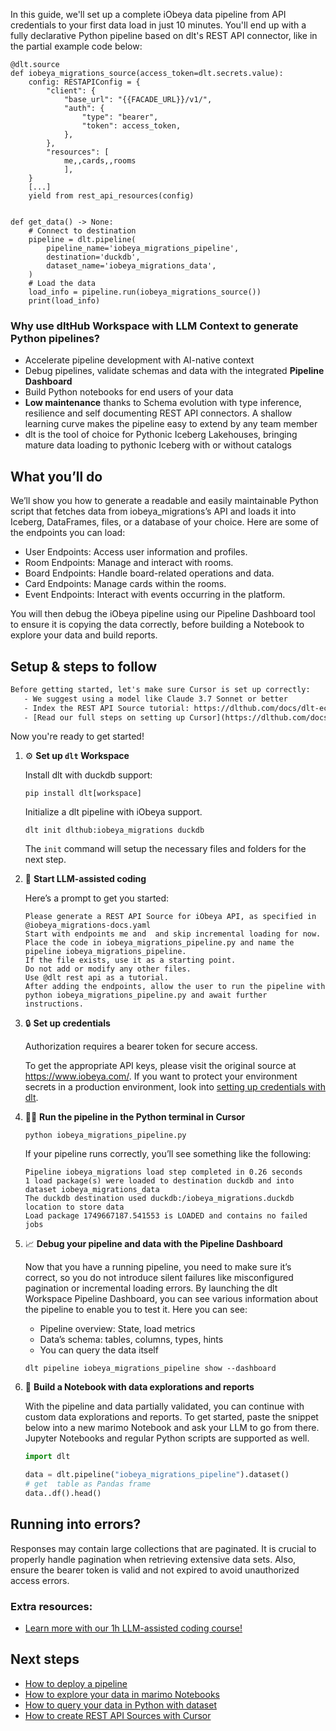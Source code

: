 In this guide, we'll set up a complete iObeya data pipeline from API credentials to your first data load in just 10 minutes. You'll end up with a fully declarative Python pipeline based on dlt's REST API connector, like in the partial example code below:

```python-outcome
@dlt.source
def iobeya_migrations_source(access_token=dlt.secrets.value):
    config: RESTAPIConfig = {
        "client": {
            "base_url": "{{FACADE_URL}}/v1/",
            "auth": {
                "type": "bearer",
                "token": access_token,
            },
        },
        "resources": [
            me,,cards,,rooms
            ],
    }
    [...]
    yield from rest_api_resources(config)


def get_data() -> None:
    # Connect to destination
    pipeline = dlt.pipeline(
        pipeline_name='iobeya_migrations_pipeline',
        destination='duckdb',
        dataset_name='iobeya_migrations_data', 
    )
    # Load the data
    load_info = pipeline.run(iobeya_migrations_source())
    print(load_info) 
```

### Why use dltHub Workspace with LLM Context to generate Python pipelines?

- Accelerate pipeline development with AI-native context
- Debug pipelines, validate schemas and data with the integrated **Pipeline Dashboard**
- Build Python notebooks for end users of your data
- **Low maintenance** thanks to Schema evolution with type inference, resilience and self documenting REST API connectors. A shallow learning curve makes the pipeline easy to extend by any team member
- dlt is the tool of choice for Pythonic Iceberg Lakehouses, bringing mature data loading to pythonic Iceberg with or without catalogs

## What you’ll do

We’ll show you how to generate a readable and easily maintainable Python script that fetches data from iobeya_migrations’s API and loads it into Iceberg, DataFrames, files, or a database of your choice. Here are some of the endpoints you can load:

- User Endpoints: Access user information and profiles.
- Room Endpoints: Manage and interact with rooms.
- Board Endpoints: Handle board-related operations and data.
- Card Endpoints: Manage cards within the rooms.
- Event Endpoints: Interact with events occurring in the platform.

You will then debug the iObeya pipeline using our Pipeline Dashboard tool to ensure it is copying the data correctly, before building a Notebook to explore your data and build reports.

## Setup & steps to follow

```default
Before getting started, let's make sure Cursor is set up correctly:
   - We suggest using a model like Claude 3.7 Sonnet or better
   - Index the REST API Source tutorial: https://dlthub.com/docs/dlt-ecosystem/verified-sources/rest_api/ and add it to context as **@dlt rest api**
   - [Read our full steps on setting up Cursor](https://dlthub.com/docs/dlt-ecosystem/llm-tooling/cursor-restapi#23-configuring-cursor-with-documentation)
```

Now you're ready to get started!

1. ⚙️ **Set up `dlt` Workspace**
    
    Install dlt with duckdb support:
    ```shell
    pip install dlt[workspace]
    ```

    Initialize a dlt pipeline with iObeya support.
    ```shell
    dlt init dlthub:iobeya_migrations duckdb
    ```

    The `init` command will setup the necessary files and folders for the next step.
    
2. 🤠 **Start LLM-assisted coding**
    
    Here’s a prompt to get you started:
    
    ```prompt
    Please generate a REST API Source for iObeya API, as specified in @iobeya_migrations-docs.yaml 
    Start with endpoints me and  and skip incremental loading for now. 
    Place the code in iobeya_migrations_pipeline.py and name the pipeline iobeya_migrations_pipeline. 
    If the file exists, use it as a starting point. 
    Do not add or modify any other files. 
    Use @dlt rest api as a tutorial. 
    After adding the endpoints, allow the user to run the pipeline with python iobeya_migrations_pipeline.py and await further instructions.
    ```

    
3. 🔒 **Set up credentials** 
    
    Authorization requires a bearer token for secure access.
    
    To get the appropriate API keys, please visit the original source at https://www.iobeya.com/.
    If you want to protect your environment secrets in a production environment, look into [setting up credentials with dlt](https://dlthub.com/docs/walkthroughs/add_credentials).
    
4. 🏃‍♀️ **Run the pipeline in the Python terminal in Cursor**
    
    ```shell
    python iobeya_migrations_pipeline.py
    ```
    
    If your pipeline runs correctly, you’ll see something like the following:
    
    ```shell
    Pipeline iobeya_migrations load step completed in 0.26 seconds
    1 load package(s) were loaded to destination duckdb and into dataset iobeya_migrations_data
    The duckdb destination used duckdb:/iobeya_migrations.duckdb location to store data
    Load package 1749667187.541553 is LOADED and contains no failed jobs
    ```
    
5. 📈 **Debug your pipeline and data with the Pipeline Dashboard**

    Now that you have a running pipeline, you need to make sure it’s correct, so you do not introduce silent failures like misconfigured pagination or incremental loading errors. By launching the dlt Workspace Pipeline Dashboard, you can see various information about the pipeline to enable you to test it. Here you can see:
    - Pipeline overview: State, load metrics
    - Data’s schema: tables, columns, types, hints
    - You can query the data itself
    
    ```shell
    dlt pipeline iobeya_migrations_pipeline show --dashboard
    ```
    
6. 🐍 **Build a Notebook with data explorations and reports**

    With the pipeline and data partially validated, you can continue with custom data explorations and reports. To get started, paste the snippet below into a new marimo Notebook and ask your LLM to go from there. Jupyter Notebooks and regular Python scripts are supported as well.

    
    ```python
    import dlt

   data = dlt.pipeline("iobeya_migrations_pipeline").dataset()
   # get  table as Pandas frame
   data..df().head()
    ```

## Running into errors?

Responses may contain large collections that are paginated. It is crucial to properly handle pagination when retrieving extensive data sets. Also, ensure the bearer token is valid and not expired to avoid unauthorized access errors.

### Extra resources:

- [Learn more with our 1h LLM-assisted coding course!](https://www.youtube.com/watch?v=GGid70rnJuM)

## Next steps

- [How to deploy a pipeline](https://dlthub.com/docs/walkthroughs/deploy-a-pipeline)
- [How to explore your data in marimo Notebooks](https://dlthub.com/docs/general-usage/dataset-access/marimo)
- [How to query your data in Python with dataset](https://dlthub.com/docs/general-usage/dataset-access/dataset)
- [How to create REST API Sources with Cursor](https://dlthub.com/docs/dlt-ecosystem/llm-tooling/cursor-restapi)